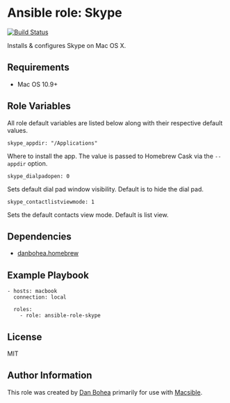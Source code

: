 # Ansible role: Skype

[![Build Status](https://travis-ci.org/danbohea/ansible-role-skype.svg?branch=master)](https://travis-ci.org/danbohea/ansible-role-skype)

Installs & configures Skype on Mac OS X.

## Requirements

- Mac OS 10.9+


## Role Variables

All role default variables are listed below along with their respective default values.

```
skype_appdir: "/Applications"
```

Where to install the app. The value is passed to Homebrew Cask via the `--appdir` option.

```
skype_dialpadopen: 0
```

Sets default dial pad window visibility. Default is to hide the dial pad.

```
skype_contactlistviewmode: 1
```

Sets the default contacts view mode. Default is list view.

## Dependencies

- [danbohea.homebrew](https://galaxy.ansible.com/danbohea/homebrew)


## Example Playbook

```
- hosts: macbook
  connection: local

  roles:
    - role: ansible-role-skype
```

## License

MIT


## Author Information

This role was created by [Dan Bohea](http://bohea.co.uk) primarily for use with [Macsible](https://github.com/danbohea/macsible).
